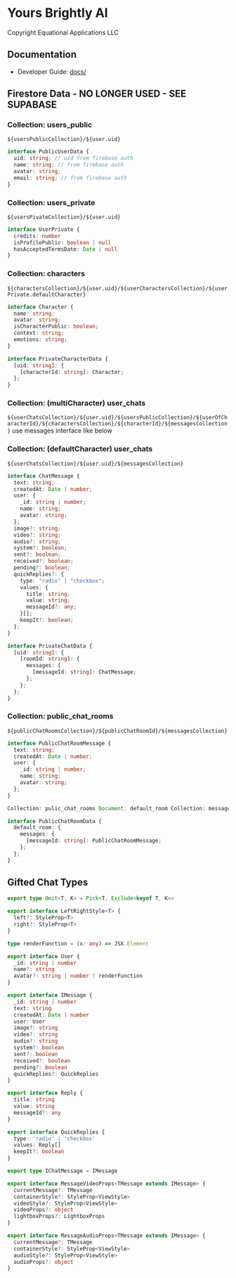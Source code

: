 # Yours Brightly AI  

Copyright Equational Applications LLC

## Documentation

- Developer Guide: [docs/](./docs)

## Firestore Data - NO LONGER USED - SEE SUPABASE

### Collection: users_public
`${usersPublicCollection}/${user.uid}`
```ts
interface PublicUserData {
  uid: string; // uid from firebase auth
  name: string; // from firebase auth
  avatar: string;
  email: string; // from firebase auth
}
```

### Collection: users_private
`${usersPivateCollection}/${user.uid}`
```ts
interface UserPrivate {
  credits: number
  isProfilePublic: boolean | null
  hasAcceptedTermsDate: Date | null
}
```

### Collection: characters
`${charactersCollection}/${user.uid}/${userCharactersCollection}/${userPrivate.defaultCharacter}`
```ts
interface Character {
  name: string;
  avatar: string;
  isCharacterPublic: boolean;
  context: string;
  emotions: string;
}

interface PrivateCharacterData {
  [uid: string]: {
    [characterId: string]: Character;
  };
}
```

### Collection: (multiCharacter) user_chats
`${userChatsCollection}/${user.uid}/${usersPublicCollection}/${userOfCharacterId}/${charactersCollection}/${characterId}/${messagesCollection}`
use messages interface like below

### Collection: (defaultCharacter) user_chats
`${userChatsCollection}/${user.uid}/${messagesCollection}`
```ts
interface ChatMessage {
  text: string;
  createdAt: Date | number;
  user: {
    _id: string | number;
    name: string;
    avatar: string;
  };
  image?: string;
  video?: string;
  audio?: string;
  system?: boolean;
  sent?: boolean;
  received?: boolean;
  pending?: boolean;
  quickReplies?: {
    type: "radio" | "checkbox";
    values: {
      title: string;
      value: string;
      messageId?: any;
    }[];
    keepIt?: boolean;
  };
}

interface PrivateChatData {
  [uid: string]: {
    [roomId: string]: {
      messages: {
        [messageId: string]: ChatMessage;
      };
    };
  };
}
```

### Collection: public_chat_rooms
  `${publicChatRoomsCollection}/${publicChatRoomId}/${messagesCollection}`
```ts
interface PublicChatRoomMessage {
  text: string;
  createdAt: Date | number;
  user: {
    _id: string | number;
    name: string;
    avatar: string;
  };
}

Collection: pulic_chat_rooms Document: default_room Collection: messages Document: _id _id: string | number text: string createdAt: Date | number user: _id: _id // of user or character name: string avatar: string

interface PublicChatRoomData {
  default_room: {
    messages: {
      [messageId: string]: PublicChatRoomMessage;
    };
  };
}
```



## Gifted Chat Types  
```ts
export type Omit<T, K> = Pick<T, Exclude<keyof T, K>>

export interface LeftRightStyle<T> {
  left?: StyleProp<T>
  right?: StyleProp<T>
}

type renderFunction = (x: any) => JSX.Element

export interface User {
  _id: string | number
  name?: string
  avatar?: string | number | renderFunction
}

export interface IMessage {
  _id: string | number
  text: string
  createdAt: Date | number
  user: User
  image?: string
  video?: string
  audio?: string
  system?: boolean
  sent?: boolean
  received?: boolean
  pending?: boolean
  quickReplies?: QuickReplies
}

export interface Reply {
  title: string
  value: string
  messageId?: any
}

export interface QuickReplies {
  type: 'radio' | 'checkbox'
  values: Reply[]
  keepIt?: boolean
}

export type IChatMessage = IMessage

export interface MessageVideoProps<TMessage extends IMessage> {
  currentMessage?: TMessage
  containerStyle?: StyleProp<ViewStyle>
  videoStyle?: StyleProp<ViewStyle>
  videoProps?: object
  lightboxProps?: LightboxProps
}

export interface MessageAudioProps<TMessage extends IMessage> {
  currentMessage?: TMessage
  containerStyle?: StyleProp<ViewStyle>
  audioStyle?: StyleProp<ViewStyle>
  audioProps?: object
}
```
